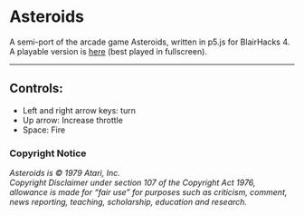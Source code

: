 <h1>Asteroids</h1>
A semi-port of the arcade game Asteroids, written in p5.js for BlairHacks 4. A playable version is <a href="https://editor.p5js.org/lynne_/full/cLQ04pSW" target="_blank">here</a> (best played in fullscreen).
<hr />
<h2>Controls:</h2>
<ul>
<li>Left and right arrow keys: turn</li>
<li>Up arrow: Increase throttle</li>
<li>Space: Fire</li>
</ul>

<h3>Copyright Notice</h3>
<i>Asteroids is &copy; 1979 Atari, Inc.<br>
Copyright Disclaimer under section 107 of the Copyright Act 1976, 
allowance is made for “fair use” for purposes such as criticism, 
comment, news reporting, teaching, scholarship, education and research.</i>
